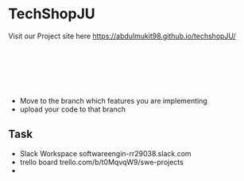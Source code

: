# TechShopJU
Visit our Project site here https://abdulmukit98.github.io/techshopJU/


<br><br><br><br><br>
* Move to the branch which features you are implementing
* upload your code to that branch


## Task
* Slack Workspace softwareengin-rr29038.slack.com
* trello board trello.com/b/t0MqvqW9/swe-projects
* 
